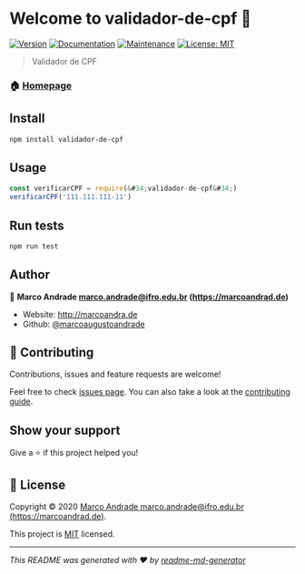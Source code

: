 # Welcome to validador-de-cpf 👋
[![Version](https://img.shields.io/npm/v/validador-de-cpf.svg)](https://www.npmjs.com/package/validador-de-cpf)
[![Documentation](https://img.shields.io/badge/documentation-yes-brightgreen.svg)](https://github.com/marcoaugustoandrade/validador-de-cpf#readme)
[![Maintenance](https://img.shields.io/badge/Maintained%3F-yes-green.svg)](https://github.com/marcoaugustoandrade/validador-de-cpf/graphs/commit-activity)
[![License: MIT](https://img.shields.io/github/license/marcoaugustoandrade/validador-de-cpf)](https://github.com/marcoaugustoandrade/validador-de-cpf/blob/master/LICENSE)

> Validador de CPF

### 🏠 [Homepage](https://github.com/marcoaugustoandrade/validador-de-cpf#readme)

## Install

```sh
npm install validador-de-cpf
```

## Usage

```javascript
const verificarCPF = require(&#34;validador-de-cpf&#34;)
verificarCPF('111.111.111-11')
```

## Run tests

```sh
npm run test
```

## Author

👤 **Marco Andrade <marco.andrade@ifro.edu.br> (https://marcoandrad.de)**

* Website: http://marcoandra.de
* Github: [@marcoaugustoandrade](https://github.com/marcoaugustoandrade)

## 🤝 Contributing

Contributions, issues and feature requests are welcome!

Feel free to check [issues page](https://github.com/marcoaugustoandrade/validador-de-cpf/issues). You can also take a look at the [contributing guide](https://github.com/marcoaugustoandrade/validador-de-cpf/blob/master/CONTRIBUTING.md).

## Show your support

Give a ⭐️ if this project helped you!


## 📝 License

Copyright © 2020 [Marco Andrade <marco.andrade@ifro.edu.br> (https://marcoandrad.de)](https://github.com/marcoaugustoandrade).

This project is [MIT](https://github.com/marcoaugustoandrade/validador-de-cpf/blob/master/LICENSE) licensed.

***
_This README was generated with ❤️ by [readme-md-generator](https://github.com/kefranabg/readme-md-generator)_
